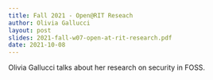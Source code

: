 ```yaml
---
title: Fall 2021 - Open@RIT Reseach
author: Olivia Gallucci
layout: post
slides: 2021-fall-w07-open-at-rit-research.pdf
date: 2021-10-08
---
```


Olivia Gallucci talks about her research on security in FOSS.
